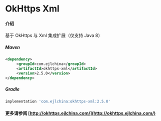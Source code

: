# OkHttps Xml

#### 介绍

基于 OkHttps 与 Xml 集成扩展（仅支持 Java 8）


##### Maven

```xml
<dependency>
     <groupId>com.ejlchina</groupId>
     <artifactId>okhttps-xml</artifactId>
     <version>2.5.0</version>
</dependency>
```

##### Gradle

```groovy
implementation 'com.ejlchina:okhttps-xml:2.5.0'
```

#### 更多请参阅 [http://okhttps.ejlchina.com/](http://okhttps.ejlchina.com/)
